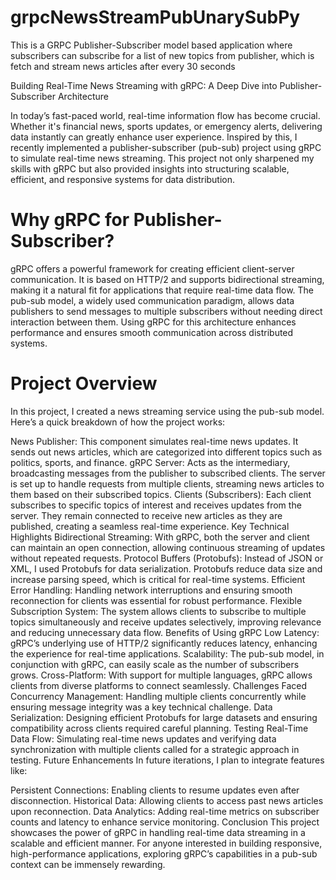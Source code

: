 # grpcNewsStreamPubUnarySubPy
This is a GRPC Publisher-Subscriber model based application where subscribers can subscribe for a list of new topics from publisher, which is fetch and stream news articles after every 30 seconds

Building Real-Time News Streaming with gRPC: A Deep Dive into Publisher-Subscriber Architecture

In today’s fast-paced world, real-time information flow has become crucial. Whether it's financial news, sports updates, or emergency alerts, delivering data instantly can greatly enhance user experience. Inspired by this, I recently implemented a publisher-subscriber (pub-sub) project using gRPC to simulate real-time news streaming. This project not only sharpened my skills with gRPC but also provided insights into structuring scalable, efficient, and responsive systems for data distribution.

# Why gRPC for Publisher-Subscriber?
gRPC offers a powerful framework for creating efficient client-server communication. It is based on HTTP/2 and supports bidirectional streaming, making it a natural fit for applications that require real-time data flow. The pub-sub model, a widely used communication paradigm, allows data publishers to send messages to multiple subscribers without needing direct interaction between them. Using gRPC for this architecture enhances performance and ensures smooth communication across distributed systems.

# Project Overview
In this project, I created a news streaming service using the pub-sub model. Here’s a quick breakdown of how the project works:

News Publisher: This component simulates real-time news updates. It sends out news articles, which are categorized into different topics such as politics, sports, and finance.
gRPC Server: Acts as the intermediary, broadcasting messages from the publisher to subscribed clients. The server is set up to handle requests from multiple clients, streaming news articles to them based on their subscribed topics.
Clients (Subscribers): Each client subscribes to specific topics of interest and receives updates from the server. They remain connected to receive new articles as they are published, creating a seamless real-time experience.
Key Technical Highlights
Bidirectional Streaming: With gRPC, both the server and client can maintain an open connection, allowing continuous streaming of updates without repeated requests.
Protocol Buffers (Protobufs): Instead of JSON or XML, I used Protobufs for data serialization. Protobufs reduce data size and increase parsing speed, which is critical for real-time systems.
Efficient Error Handling: Handling network interruptions and ensuring smooth reconnection for clients was essential for robust performance.
Flexible Subscription System: The system allows clients to subscribe to multiple topics simultaneously and receive updates selectively, improving relevance and reducing unnecessary data flow.
Benefits of Using gRPC
Low Latency: gRPC’s underlying use of HTTP/2 significantly reduces latency, enhancing the experience for real-time applications.
Scalability: The pub-sub model, in conjunction with gRPC, can easily scale as the number of subscribers grows.
Cross-Platform: With support for multiple languages, gRPC allows clients from diverse platforms to connect seamlessly.
Challenges Faced
Concurrency Management: Handling multiple clients concurrently while ensuring message integrity was a key technical challenge.
Data Serialization: Designing efficient Protobufs for large datasets and ensuring compatibility across clients required careful planning.
Testing Real-Time Data Flow: Simulating real-time news updates and verifying data synchronization with multiple clients called for a strategic approach in testing.
Future Enhancements
In future iterations, I plan to integrate features like:

Persistent Connections: Enabling clients to resume updates even after disconnection.
Historical Data: Allowing clients to access past news articles upon reconnection.
Data Analytics: Adding real-time metrics on subscriber counts and latency to enhance service monitoring.
Conclusion
This project showcases the power of gRPC in handling real-time data streaming in a scalable and efficient manner. For anyone interested in building responsive, high-performance applications, exploring gRPC’s capabilities in a pub-sub context can be immensely rewarding.






